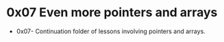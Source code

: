 # 0x07 Even more pointers and arrays

* 0x07- Continuation folder of lessons involving pointers and arrays. 
